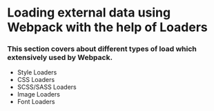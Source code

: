 # Loading external data using Webpack with the help of Loaders

### This section covers about different types of load which extensively used by Webpack.

- Style Loaders
- CSS Loaders
- SCSS/SASS Loaders
- Image Loaders
- Font Loaders